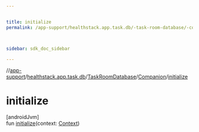 ```yaml
---


title: initialize
permalink: /app-support/healthstack.app.task.db/-task-room-database/-companion/initialize.html



sidebar: sdk_doc_sidebar

---
```



//[app-support](/app-support.html)/[healthstack.app.task.db](../../index.html)/[TaskRoomDatabase](../index.html)/[Companion](index.html)/[initialize](initialize.html)



# initialize



[androidJvm]\
fun [initialize](initialize.html)(context: [Context](https://developer.android.com/reference/kotlin/android/content/Context.html))






